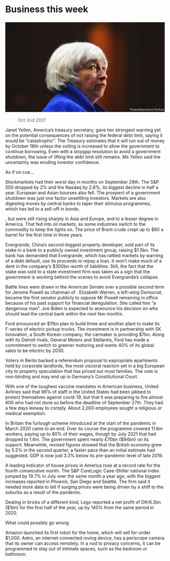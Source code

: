 ###### 

# Business this week 

#####  

![image](images/20211002_wwp002.jpg) 

> Oct 2nd 2021 

Janet Yellen, America’s treasury secretary, gave her strongest warning yet on the potential consequences of not raising the federal debt limit, saying it would be “catastrophic”. The Treasury estimates that it will run out of money by October 18th unless the ceiling is increased to allow the government to continue borrowing. Even with a stopgap resolution to avoid a government shutdown, the issue of lifting the debt limit still remains. Ms Yellen said the uncertainty was eroding investor confidence.

As if on cue…


Stockmarkets had their worst day in months on September 28th. The S&amp;P 500 dropped by 2% and the Nasdaq by 2.8%, its biggest decline in half a year. European and Asian bourses also fell. The prospect of a government shutdown was just one factor unsettling investors. Markets are also digesting moves by central banks to taper their stimulus programmes, which has led to a sell-off in bonds.

, but were still rising sharply in Asia and Europe, and to a lesser degree in America. That fed into oil markets, as some industries switch to the commodity to keep the lights on. The price of Brent crude crept up to $80 a barrel for the first time in three years.

Evergrande, China’s second-biggest property developer, sold part of its stake in a bank to a publicly owned investment group, raising $1.5bn. The bank has demanded that Evergrande, which has rattled markets by warning of a debt default, use its proceeds to repay a loan. It won’t make much of a dent in the company’s $300bn-worth of liabilities. Still, the fact that the stake was sold to a state investment firm was taken as a sign that the government is working behind the scenes to avoid Evergrande’s collapse.

Battle lines were drawn in the American Senate over a possible second term for Jerome Powell as chairman of . Elizabeth Warren, a left-wing Democrat, became the first senator publicly to oppose Mr Powell remaining in office because of his past support for financial deregulation. She called him “a dangerous man”. Joe Biden is expected to announce his decision on who should lead the central bank within the next few months.

Ford announced an $11bn plan to build three  and another plant to make its F-series of electric pickup trucks. The investment is in partnership with SK Innovation, a South Korean company; the carmaker is providing $7bn. Along with its Detroit rivals, General Motors and Stellantis, Ford has made a commitment to switch to greener motoring and wants 40% of its global sales to be electric by 2030.

Voters in Berlin backed a referendum proposal to expropriate apartments held by corporate landlords, the most visceral reaction yet in a big European city to property speculation that has priced out most families. The vote is non-binding and may end up in Germany’s Constitutional Court.

With one of the toughest  vaccine mandates in American business, United Airlines said that 96% of staff in the United States had been jabbed to protect themselves against covid-19, but that it was preparing to fire almost 600 who had not done so before the deadline of September 27th. They had a few days leeway to comply. About 2,000 employees sought a religious or medical exemption.

In Britain the furlough scheme introduced at the start of the pandemic in March 2020 came to an end. Over its course the programme covered 11.6m workers, paying up to 80% of their wages, though by July 2021 that had dropped to 1.6m. The government spent nearly £70bn ($94bn) on its support. Meanwhile, revised figures showed that the British economy grew by 5.5% in the second quarter, a faster pace than an initial estimate had suggested. GDP is now just 3.3% below its pre-pandemic level of late 2019.

A leading indicator of house prices in America rose at a record rate for the fourth consecutive month. The S&amp;P CoreLogic Case-Shiller national index jumped by 19.7% in July over the same month a year ago, with the biggest increases reported in Phoenix, San Diego and Seattle. The firm said it needed more data to tell if surging prices were being driven by a shift to the suburbs as a result of the pandemic.

Dealing in bricks of a different kind, Lego reported a net profit of DKr6.3bn ($1bn) for the first half of the year, up by 140% from the same period in 2020.

What could possibly go wrong

Amazon launched its first robot for the home, which will sell for under $1,000. Astro, an internet-connected roving device, has a periscope camera that its owner can access remotely. In a nod to privacy concerns, it can be programmed to stay out of intimate spaces, such as the bedroom or bathroom.

